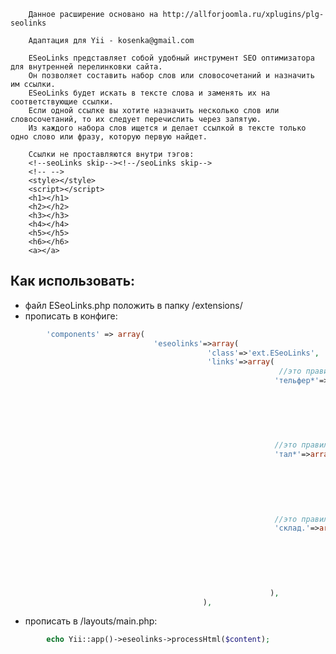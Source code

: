         Данное расширение основано на http://allforjoomla.ru/xplugins/plg-seolinks
        
        Адаптация для Yii - kosenka@gmail.com

        ESeoLinks представляет собой удобный инструмент SEO оптимизатора для внутренней перелинковки сайта.
        Он позволяет составить набор слов или словосочетаний и назначить им ссылки.
        ESeoLinks будет искать в тексте слова и заменять их на соответствующие ссылки.
        Если одной ссылке вы хотите назначить несколько слов или словосочетаний, то их следует перечислить через запятую.
        Из каждого набора слов ищется и делает ссылкой в тексте только одно слово или фразу, которую первую найдет.
        
        Ссылки не проставляются внутри тэгов:
        <!--seoLinks skip--><!--/seoLinks skip-->
        <!-- -->
        <style></style>
        <script></script>
        <h1></h1>
        <h2></h2>
        <h3></h3>
        <h4></h4>
        <h5></h5>
        <h6></h6>
        <a></a>

## Как использовать:
* файл ESeoLinks.php положить в папку /extensions/
* прописать в конфиге:
```php
        'components' => array(
                                'eseolinks'=>array(
                                            'class'=>'ext.ESeoLinks',
                                            'links'=>array(
                                                            //это правило обработает слова: тельфер, тельферы, тельферов и т.д.
                                                           'тельфер*'=>array(
                                                                           'url'=>'/', // проставляемая ссылка
                                                                           'maxNum'=>2, // кол-во ссылок
                                                                           'excludeUrls'=>array('/'), // какие url исключить из обработки
                                                                           //'onlyUrls'=>array('/87-elektrotelfery_kanatnye.html',), // только на указанных url делать обработку
                                                                          ),

                                                           //это правило обработает слова: таль, талей и т.д.
                                                           'тал*'=>array(
                                                                           'url'=>'/',
                                                                           'maxNum'=>2,
                                                                           'excludeUrls'=>array('/'),
                                                                           //'onlyUrls'=>array('/87-elektrotelfery_kanatnye.html',),
                                                                          ),

                                                           //это правило обработает слова: склад, склады, складу и т.д.
                                                           'склад.'=>array(
                                                                           'url'=>'/',
                                                                           'maxNum'=>2,
                                                                           'excludeUrls'=>array('/'),
                                                                           //'onlyUrls'=>array('/87-elektrotelfery_kanatnye.html',),
                                                                          ),

                                                          ),
                                           ),
```
* прописать в /layouts/main.php:
```php
        echo Yii::app()->eseolinks->processHtml($content);
```
